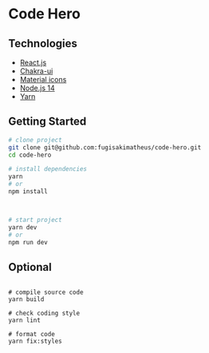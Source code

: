 # Code Hero
## Technologies

- [React.js](https://pt-br.reactjs.org/)
- [Chakra-ui](https://chakra-ui.com/)
- [Material icons](https://fonts.google.com/icons)
- [Node.js 14](https://nodejs.org/en/)
- [Yarn](https://classic.yarnpkg.com/en/docs/install/#debian-stable)

## Getting Started

```sh
# clone project
git clone git@github.com:fugisakimatheus/code-hero.git
cd code-hero

# install dependencies
yarn
# or
npm install



# start project
yarn dev
# or
npm run dev
```

## Optional
```

# compile source code
yarn build

# check coding style
yarn lint

# format code
yarn fix:styles
```
